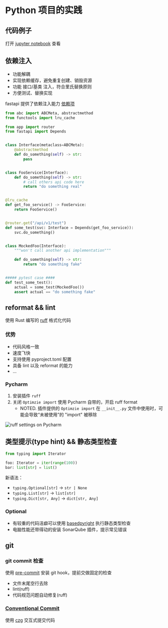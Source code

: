 # Python 项目的实践

## 代码例子

打开 [jupyter notebook](./main.ipynb) 查看

## 依赖注入

- 功能解耦
- 实现依赖缓存，避免重复创建、销毁资源
- 功能 接口/基类 注入，符合里氏替换原则
- 方便测试、替换实现

fastapi 提供了依赖注入能力 [依赖项](https://fastapi.tiangolo.com/zh/tutorial/dependencies/#_3)

```python
from abc import ABCMeta, abstractmethod
from functools import lru_cache

from app import router
from fastapi import Depends


class Interface(metaclass=ABCMeta):
    @abstractmethod
    def do_something(self) -> str:
        pass


class FooService(Interface):
    def do_something(self) -> str:
        # call others api code here
        return "do something real"


@lru_cache
def get_foo_service() -> FooService:
    return FooService()


@router.get("/api/v1/test")
def some_test(svc: Interface = Depends(get_foo_service)):
    svc.do_something()


class MockedFoo(Interface):
    """won't call another api implementation"""

    def do_something(self) -> str:
        return "do something fake"


##### pytest case ####
def test_some_test():
    actual = some_test(MockedFoo())
    assert actual == "do something fake"
```

## reformat && lint

使用 Rust 编写的 [ruff](https://docs.astral.sh/ruff/) 格式化代码

### 优势

- 代码风格一致
- 速度飞快
- 支持使用 pyproject.toml 配置
- 具备 lint 以及 reformat 的能力
- ...

### Pycharm

1. 安装插件 `ruff`
2. 关闭 `Optimzie import` 使用 Pycharm 自带的，开启 ruff format
     - NOTED. 插件提供的 `Optimzie import` 在 `__init__.py` 文件中使用时，可能会导致“未被使用”的 "import" 被移除

![ruff settings on Pycharm](img.png)

## 类型提示(type hint) && 静态类型检查

```python
from typing import Iterator

foo: Iterator = iter(range(100))
bar: list[str] = list()
```

新语法：
- `typing.Optional[str]` -> `str | None`
- `typing.List[str]` -> `list[str]`
- `typing.Dict[str, Any]` -> `dict[str, Any]`

### Optional

- 有较重的代码洁癖可以使用 [basedpyright](https://docs.basedpyright.com/latest/) 执行静态类型检查
- 电脑性能还带得动的安装 SonarQube 插件，提示常见错误

## git

### git commit 检查

使用 [pre-commit](https://pre-commit.com/#install) 安装 git hook，提前交做固定的检查

- 文件末尾空行去除
- lint(ruff)
- 代码规范问题自动修复(ruff)

### [Conventional Commit](https://www.conventionalcommits.org/zh-hans/v1.0.0/)

使用 [czg](https://cz-git.qbb.sh/zh/cli/) 交互式提交代码